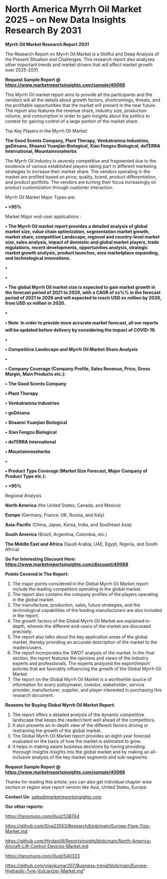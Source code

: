 # North America Myrrh Oil Market 2025 – on New Data Insights Research By 2031

<strong>Myrrh Oil Market Research Report 2031</strong>

The Research Report on Myrrh Oil Market is a Skillful and Deep Analysis of the Present Situation and Challenges. This research report also analyzes other important trends and market drivers that will affect market growth over 2025-2031.

<strong>Request Sample Report @ <a href=https://www.marketreportsinsights.com/sample/40068>https://www.marketreportsinsights.com/sample/40068</a></strong>

This Myrrh Oil market report aims to provide all the participants and the vendors will all the details about growth factors, shortcomings, threats, and the profitable opportunities that the market will present in the near future. The report also features the revenue share, industry size, production volume, and consumption in order to gain insights about the politics to contest for gaining control of a large portion of the market share.

Top Key Players in the Myrrh Oil Market:

<strong>The Good Scents Company, Plant Therapy, Venkatramna Industries, goDésana, Shaanxi Yuanjian Biological, Xian Fengzu Biological, doTERRA International, Mountainroseherbs</strong>

The Myrrh Oil Industry is severely competitive and fragmented due to the existence of various established players taking part in different marketing strategies to increase their market share. The vendors operating in the market are profiled based on price, quality, brand, product differentiation, and product portfolio. The vendors are turning their focus increasingly on product customization through customer interaction.

Myrrh Oil Market Major Types are:

<strong>•  >95%</strong>

Market Major end-user applications :

<strong>•  The Myrrh Oil market report provides a detailed analysis of global market size, value chain optimization, segmentation market growth, market share, competitive Landscape, regional and country-level market size, sales analysis, impact of domestic and global market players, trade regulations, recent developments, opportunities analysis, strategic market growth analysis, product launches, area marketplace expanding, and technological innovations.

•  

•  

•  The global Myrrh Oil market size is expected to gain market growth in the forecast period of 2021 to 2026, with a CAGR of xx%% in the forecast period of 2021 to 2026 and will expected to reach USD xx million by 2026, from USD xx million in 2020.

•  

•  Note  In order to provide more accurate market forecast, all our reports will be updated before delivery by considering the impact of COVID-19.

•  

•  Competitive Landscape and Myrrh Oil Market Share Analysis

•  

•  Company Coverage (Company Profile, Sales Revenue, Price, Gross Margin, Main Products etc.): 

•  The Good Scents Company

•  Plant Therapy

•  Venkatramna Industries

•  goDésana

•  Shaanxi Yuanjian Biological

•  Xian Fengzu Biological

•  doTERRA International

•  Mountainroseherbs

•  

•  Product Type Coverage (Market Size  Forecast, Major Company of Product Type etc.):

•  >95%</strong>

Regional Analysis

</u><strong><b>North America</b></strong> (the United States, Canada, and Mexico)

<strong><b>Europe </b></strong>(Germany, France, UK, Russia, and Italy)

<strong><b>Asia-Pacific</b></strong> (China, Japan, Korea, India, and Southeast Asia)

<strong><b>South America</b></strong> (Brazil, Argentina, Colombia, etc.)

<strong><b>The Middle East and Africa</b></strong> (Saudi Arabia, UAE, Egypt, Nigeria, and South Africa)

<strong>Go For Interesting Discount Here: <a href=https://www.marketreportsinsights.com/discount/40068>https://www.marketreportsinsights.com/discount/40068</a></strong>

<strong>Points Covered in The Report:</strong>
<ol>
  <li>The major points considered in the Global Myrrh Oil Market report include the leading competitors operating in the global market.</li>
  <li>The report also contains the company profiles of the players operating in the global market.</li>
  <li>The manufacture, production, sales, future strategies, and the technological capabilities of the leading manufacturers are also included in the report.</li>
  <li>The growth factors of the Global Myrrh Oil Market are explained in-depth, wherein the different end-users of the market are discussed precisely.</li>
  <li>The report also talks about the key application areas of the global market, thereby providing an accurate description of the market to the readers/users.</li>
  <li>The report incorporates the SWOT analysis of the market. In the final section, the report features the opinions and views of the industry experts and professionals. The experts analyzed the export/import policies that are favorably influencing the growth of the Global Myrrh Oil Market.</li>
  <li>The report on the Global Myrrh Oil Market is a worthwhile source of information for every policymaker, investor, stakeholder, service provider, manufacturer, supplier, and player interested in purchasing this research document.</li>
</ol>
<strong>Reasons for Buying Global Myrrh Oil Market Report:</strong>

<ol>
  <li>The report offers a detailed analysis of the dynamic competitive landscape that keeps the reader/client well ahead of the competitors.</li>
  <li>It also presents an in-depth view of the different factors driving or restraining the growth of the global market.</li>
  <li>The Global Myrrh Oil Market report provides an eight-year forecast evaluated on the basis of how the market is estimated to grow.</li>
  <li>It helps in making aware business decisions by having providing thorough insights insights into the global market and by making an all-inclusive analysis of the key market segments and sub-segments.</li>
</ol>
<strong>Request Sample Report @ <a href=https://www.marketreportsinsights.com/sample/40068>https://www.marketreportsinsights.com/sample/40068</a></strong>


Thanks for reading this article; you can also get individual chapter wise section or region wise report version like Asia, United States, Europe.

<strong>Contact Us:</strong>
sales@marketreportsinsights.com

<strong>Our other reports:</strong>

<a href=https://tanomuno.com/illust/538764>https://tanomuno.com/illust/538764</a>

<a href=https://github.com/Siya23553/Research/blob/main/Europe-Flare-Tips-Market.md>https://github.com/Siya23553/Research/blob/main/Europe-Flare-Tips-Market.md</a>

<a href=https://github.com/Hindavii9/Reportsinsight/blob/main/North-America-Aircraft-Lift-Control-Devices-Market.md>https://github.com/Hindavii9/Reportsinsight/blob/main/North-America-Aircraft-Lift-Control-Devices-Market.md</a>

<a href=https://tanomuno.com/illust/540323>https://tanomuno.com/illust/540323</a>

<a href=https://github.com/vijaykumar207/Business-trend/blob/main/Europe-Hydraulic-Tyre-Vulcanizer-Market.md>https://github.com/vijaykumar207/Business-trend/blob/main/Europe-Hydraulic-Tyre-Vulcanizer-Market.md</a>"
